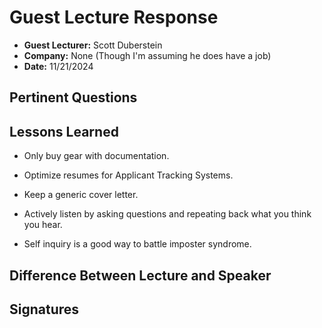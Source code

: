 # Guest Lecture Response
* **Guest Lecturer:** Scott Duberstein
* **Company:** None (Though I'm assuming he does have a job)
* **Date:** 11/21/2024

## Pertinent Questions


## Lessons Learned
* Only buy gear with documentation.

* Optimize resumes for Applicant Tracking Systems.

* Keep a generic cover letter.

* Actively listen by asking questions and repeating back what you think you hear.

* Self inquiry is a good way to battle imposter syndrome.

## Difference Between Lecture and Speaker


## Signatures
